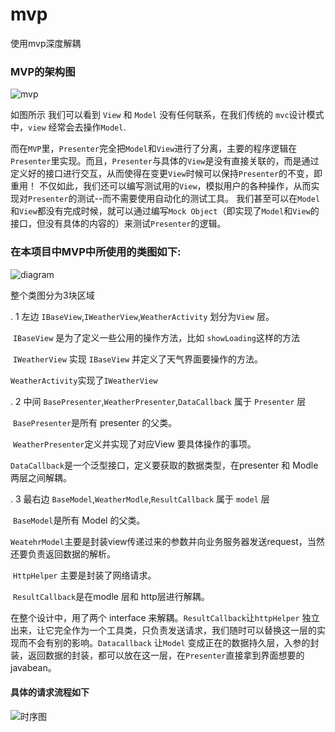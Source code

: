 # mvp
使用mvp深度解耦

### MVP的架构图

   ![mvp](/Users/jiangminglu/Desktop/mvp.jpg)

如图所示 我们可以看到 `View` 和 `Model` 没有任何联系，在我们传统的 `mvc`设计模式中，`view` 经常会去操作`Model`.

而在`MVP`里，`Presenter`完全把`Model`和`View`进行了分离，主要的程序逻辑在`Presenter`里实现。而且，`Presenter`与具体的`View`是没有直接关联的，而是通过定义好的接口进行交互，从而使得在变更`View`时候可以保持`Presenter`的不变，即重用！ 不仅如此，我们还可以编写测试用的`View`，模拟用户的各种操作，从而实现对`Presenter`的测试--而不需要使用自动化的测试工具。 我们甚至可以在`Model`和`View`都没有完成时候，就可以通过编写`Mock Object`（即实现了`Model`和`View`的接口，但没有具体的内容的）来测试`Presenter`的逻辑。

### 在本项目中MVP中所使用的类图如下:

  ![diagram](/Users/jiangminglu/Desktop/diagram.png)

整个类图分为3块区域

. 1 左边 `IBaseView`,`IWeatherView`,`WeatherActivity` 划分为`View` 层。

​     `IBaseView` 是为了定义一些公用的操作方法，比如 `showLoading`这样的方法

​    `IWeatherView` 实现 `IBaseView` 并定义了天气界面要操作的方法。

   `WeatherActivity`实现了`IWeatherView` 

. 2 中间 `BasePresenter`,`WeatherPresenter`,`DataCallback` 属于 `Presenter` 层

​    `BasePresenter`是所有 presenter 的父类。

​    `WeatherPresenter`定义并实现了对应View 要具体操作的事项。

​    `DataCallback`是一个泛型接口，定义要获取的数据类型，在presenter 和 Modle 两层之间解耦。

. 3 最右边 `BaseModel`,`WeatherModle`,`ResultCallback` 属于 `model` 层

​      `BaseModel`是所有 Model 的父类。

​    `WeatehrModel`主要是封装view传递过来的参数并向业务服务器发送request，当然还要负责返回数据的解析。

​    `HttpHelper` 主要是封装了网络请求。

​    `ResultCallback`是在modle 层和 http层进行解耦。



在整个设计中，用了两个 interface 来解耦。`ResultCallback`让`httpHelper` 独立出来，让它完全作为一个工具类，只负责发送请求，我们随时可以替换这一层的实现而不会有别的影响。`Datacallback` 让`Model` 变成正在的数据持久层，入参的封装，返回数据的封装，都可以放在这一层，在`Presenter`直接拿到界面想要的 javabean。

#### 具体的请求流程如下

 ![时序图](/Users/jiangminglu/Desktop/时序图.png)



